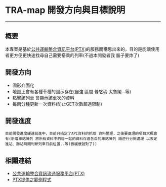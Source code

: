 # TRA-map 開發方向與目標說明

---
## 概要
本專案是基於[公共運輸整合資訊平台(PTX)](https://ptx.transportdata.tw/PTX)的服務而構思出來的，目的是能讓使用者更方便更快速找尋自己需要搭乘的列車(不過本開發者我 腦子要炸了)
## 開發方向

- 圖形介面化
- 地圖上會有各種車種的圖示存在(自強 區間 普悠瑪 太魯閣...等)
- 點擊該列車 會顯示該車次的資料
- 每兩分種更新一次資料(防止GET次數超過限制)

## 開發進度

    目前開發進度緩速前進中，目前只搞定了API資料的抓取 資料整理，之後要處理的項目大概會有(新增車站陣列 將所有資料中的每一站的資料存進各自的車站陣列 順逆行分開處理 以表定進站、離站時間判斷列車目前位置..等(很緩慢就對了))

## 相關連結
- [公共運輸整合資訊流通服務平台(PTX)](https://ptx.transportdata.tw/PTX)
- [PTX提供之範例程式](https://github.com/ptxmotc/Sample-code)


